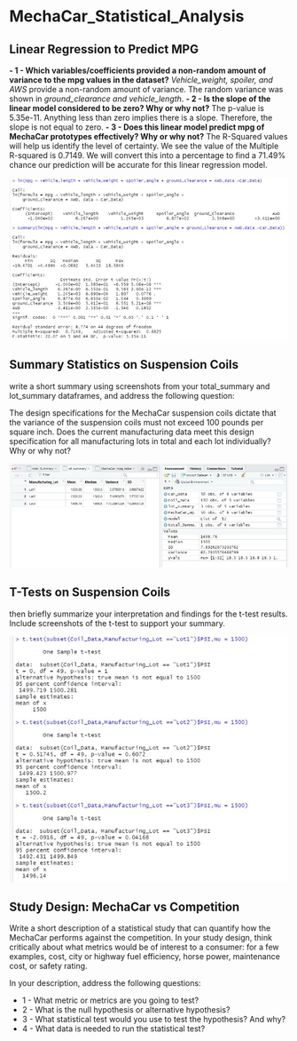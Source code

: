 # MechaCar_Statistical_Analysis

## Linear Regression to Predict MPG
**- 1 - Which variables/coefficients provided a non-random amount of variance to the mpg values in the dataset?**
_Vehicle_weight, spoiler, and AWS_ provide a non-random amount of variance. The random variance was shown in _ground_clearance and vehicle_length_.
**- 2 - Is the slope of the linear model considered to be zero? Why or why not?**
The p-value is 5.35e-11. Anything less than zero implies there is a slope. Therefore, the slope is not equal to zero. 
**- 3 - Does this linear model predict mpg of MechaCar prototypes effectively? Why or why not?**
The R-Squared values will help us identify the level of certainty. We see the value of the Multiple R-squared is 0.7149. We will convert this into a percentage to find a 71.49% chance our prediction will be accurate for this linear regression model. 

![Deliverable 1-Linear Regression](https://github.com/ScottyMacCVC/MechaCar_Statistical_Analysis/blob/main/Images/01-Linear%20Regression%20to%20Predict%20MPG.JPG)

## Summary Statistics on Suspension Coils
write a short summary using screenshots from your total_summary and lot_summary dataframes, and address the following question:

The design specifications for the MechaCar suspension coils dictate that the variance of the suspension coils must not exceed 100 pounds per square inch. Does the current manufacturing data meet this design specification for all manufacturing lots in total and each lot individually? Why or why not?

![Deliverable 2-Summary Statistics on Suspension Coils](https://github.com/ScottyMacCVC/MechaCar_Statistical_Analysis/blob/main/Images/02-Summary%20Statistics%20on%20Suspension%20Coils.JPG)

## T-Tests on Suspension Coils
then briefly summarize your interpretation and findings for the t-test results. Include screenshots of the t-test to support your summary.

![Deliverable 3-T-Tests on Suspension Coils](https://github.com/ScottyMacCVC/MechaCar_Statistical_Analysis/blob/main/Images/03-T-Tests%20on%20Suspension%20Coils.JPG)


## Study Design: MechaCar vs Competition

Write a short description of a statistical study that can quantify how the MechaCar performs against the competition. In your study design, think critically about what metrics would be of interest to a consumer: for a few examples, cost, city or highway fuel efficiency, horse power, maintenance cost, or safety rating.

In your description, address the following questions:
- 1 - What metric or metrics are you going to test?
- 2 - What is the null hypothesis or alternative hypothesis?
- 3 - What statistical test would you use to test the hypothesis? And why?
- 4 - What data is needed to run the statistical test?
